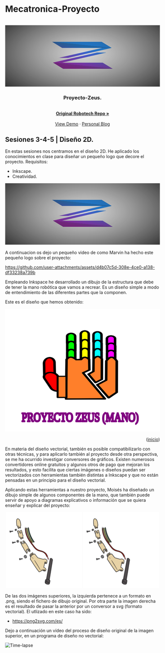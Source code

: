 <!-- Improved compatibility of back to top link: See: https://github.com/othneildrew/Best-README-Template/pull/73 -->
<a id="readme-top"></a>
<!--
*** Thanks for checking out the Best-README-Template. If you have a suggestion
*** that would make this better, please fork the repo and create a pull request
*** or simply open an issue with the tag "enhancement".
*** Don't forget to give the project a star!
*** Thanks again! Now go create something AMAZING! :D
-->



<!-- PROJECT SHIELDS -->
<!--
*** I'm using markdown "reference style" links for readability.
*** Reference links are enclosed in brackets [ ] instead of parentheses ( ).
*** See the bottom of this document for the declaration of the reference variables
*** for contributors-url, forks-url, etc. This is an optional, concise syntax you may use.
*** https://www.markdownguide.org/basic-syntax/#reference-style-links
-->

# Mecatronica-Proyecto
<!-- [![Contributors][contributors-shield]][contributors-url]
[![Forks][forks-shield]][forks-url]
[![Stargazers][stars-shield]][stars-url]
[![Issues][issues-shield]][issues-url]
[![MIT License][license-shield]][license-url]
[![LinkedIn][linkedin-shield]][linkedin-url]

 -->


<!-- PROJECT LOGO -->
<br />
<div align="center">
  <a href="https://github.com/othneildrew/Best-README-Template">
    <img src="images/logo_con_fondo.png" alt="Logo" width="650" height="200">
  </a>

  <h3 align="center">Proyecto-Zeus.</h3>

  <p align="center">
    <br />
    <a href="https://github.com/RoboTech-URJC/Mano-Zeus.git"><strong>Original Robotech Repo »</strong></a>
    <br />
    <br />
    <a href="https://github.com/othneildrew/Best-README-Template">View Demo</a>
    ·
    <a href="https://github.com/othneildrew/Best-README-Template/issues/new?labels=bug&template=bug-report---.md">Personal Blog</a>
  </p>
</div>


## Sesiones 3-4-5 | Diseño 2D.

En estas sesiones nos centramos en el diseño 2D. He aplicado los conocimientos en clase para diseñar un pequeño logo que decore el proyecto.
Requisitos:
* Inkscape.
* Creatividad.

<div align="center">
  <a>
    <img src="images/logo_con_fondo.png" alt="Logo" width="650" height="200">
  </a>

</div>

A continuacion os dejo un pequeño video de como Marvin ha hecho este pequeño logo sobre el proyecto: 

https://github.com/user-attachments/assets/d4b07c5d-308e-4ce0-a138-df33238a739b

Empleando Inkspace he desarrollado un dibujo de la estructura que debe de tener la mano robótica que vamos a recrear. Es un diseño simple a modo de entendimiento de las diferentes partes que la componen. 

Este es el diseño que hemos obtenido:

<div align="center">
  <a>
    <img src="images/Mano.svg" alt="Mano_svg" width="650" height="400">
  </a>

</div>

<p align="right">(<a href="#readme-top">inicio</a>)</p>

En materia del diseño vectorial, también es posible compatibilizarlo con otras técnicas, y para aplicarlo también al proyecto desde otra perspectiva, se me ha ocurrido investigar conversores de gráficos. Existen numerosos convertidores online gratuitos y algunos otros de pago que mejoran los resultados, y esto facilita que ciertas imágenes o diseños puedan ser vectorizados con herramientas también distintas a Inkscape y que no están pensadas en un principio para el diseño vectorial.

Aplicando estas herramientas a nuestro proyecto, Moisés ha diseñado un dibujo simple de algunos componentes de la mano, que también puede servir de apoyo a diagramas explicativos o información que se quiera enseñar y explicar del proyecto:

<p align="center">
  <img src="images/composicion_dedo.png" alt="Alt Imagen 1" width="49%">
  <img src="images/composicion_dedo_vect_color.svg" alt="Alt Imagen 2" width="49%">
</p>

De las dos imágenes superiores, la izquierda pertenece a un formato en .png, siendo el fichero de dibujo original. Por otra parte la imagen derecha es el resultado de pasar la anterior por un conversor a svg (formato vectorial). El utlizado en este caso ha sido:
- https://png2svg.com/es/

Dejo a continuación un vídeo del proceso de diseño original de la imagen superior, en un programa de diseño no vectorial:

![Time-lapse](./videos/video_diseño_dedo.gif)